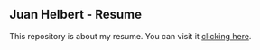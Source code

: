 ## Juan Helbert - Resume

This repository is about my resume. You can visit it [clicking here](https://juanhelbert.github.io/resume/).